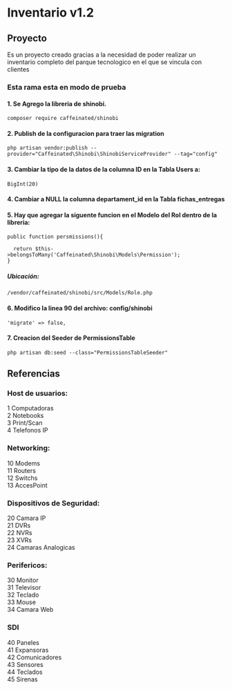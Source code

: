 # Inventario v1.2


## Proyecto
Es un proyecto creado gracias a la necesidad de poder realizar un inventario completo del parque tecnologico en el que se vincula con clientes

### Esta rama esta en  modo de prueba
####  1.  Se Agrego la libreria de shinobi.

  ```
  composer require caffeinated/shinobi
  ```

####  2.  Publish de la configuracion para traer las migration

  ```
  php artisan vendor:publish --provider="Caffeinated\Shinobi\ShinobiServiceProvider" --tag="config"
  ```

####  3.  Cambiar la tipo de la datos de la columna ID en la Tabla Users a:

  ```
  BigInt(20)
  ```

####  4.  Cambiar a NULL la columna departament_id en la Tabla fichas_entregas


####  5. Hay que agregar la siguente funcion en el Modelo del Rol dentro de la libreria:

  ```
  public function persmissions(){

    return $this->belongsToMany('Caffeinated\Shinobi\Models\Permission');
  }
  ```

#####  Ubicación:

  ```
  /vendor/caffeinated/shinobi/src/Models/Role.php
  ```

####  6. Modifico la linea 90 del archivo: config/shinobi


  ```
  'migrate' => false,
  ```

####  7. Creacion del Seeder de PermissionsTable

  ```
  php artisan db:seed --class="PermissionsTableSeeder"
  ```


## Referencias

### Host de usuarios:

  1 Computadoras <br>
  2 Notebooks <br>
  3 Print/Scan  <br>
  4 Telefonos IP  <br>

### Networking:

  10 Modems <br>
  11 Routers <br>
  12 Switchs <br>
  13 AccesPoint <br>  

### Dispositivos de Seguridad:

  20 Camara IP <br>
  21 DVRs <br>
  22 NVRs <br>
  23 XVRs <br>
  24 Camaras Analogicas <br>

### Perifericos:

  30 Monitor <br>
  31 Televisor <br>
  32 Teclado <br>
  33 Mouse <br>
  34 Camara Web <br>

### SDI

  40 Paneles <br>
  41 Expansoras <br>
  42 Comunicadores <br>
  43 Sensores <br>
  44 Teclados <br>
  45 Sirenas <br>
